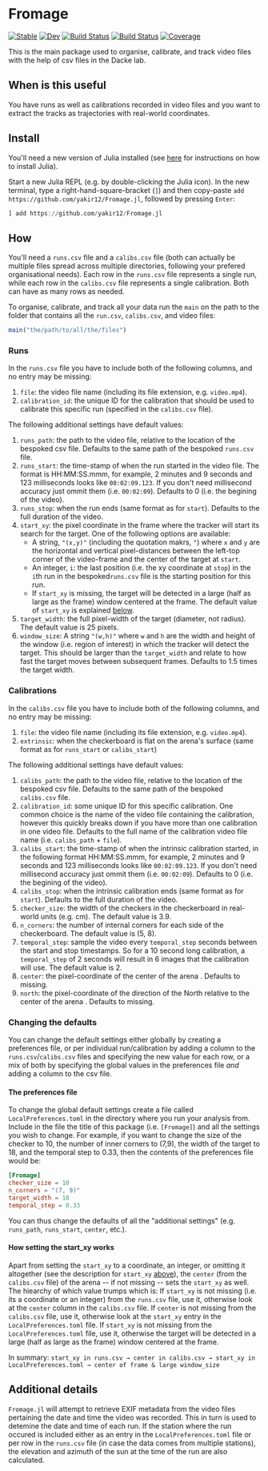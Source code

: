 # Fromage

[![Stable](https://img.shields.io/badge/docs-stable-blue.svg)](https://yakir12.github.io/Fromage.jl/stable/)
[![Dev](https://img.shields.io/badge/docs-dev-blue.svg)](https://yakir12.github.io/Fromage.jl/dev/)
[![Build Status](https://github.com/yakir12/Fromage.jl/actions/workflows/CI.yml/badge.svg?branch=main)](https://github.com/yakir12/Fromage.jl/actions/workflows/CI.yml?query=branch%3Amain)
[![Build Status](https://app.travis-ci.com/yakir12/Fromage.jl.svg?branch=main)](https://app.travis-ci.com/yakir12/Fromage.jl)
[![Coverage](https://coveralls.io/repos/github/yakir12/Fromage.jl/badge.svg?branch=main)](https://coveralls.io/github/yakir12/Fromage.jl?branch=main)

This is the main package used to organise, calibrate, and track video files with the help of csv files in the Dacke lab.  

## When is this useful
You have runs as well as calibrations recorded in video files and you want to extract the tracks as trajectories with real-world coordinates.

## Install
You'll need a new version of Julia installed (see [here](https://julialang.org/downloads/) for instructions on how to install Julia).

Start a new Julia REPL (e.g. by double-clicking the Julia icon). In the new terminal, type a right-hand-square-bracket (`]`) and then copy-paste `add https://github.com/yakir12/Fromage.jl`, followed by pressing `Enter`:
```julia
] add https://github.com/yakir12/Fromage.jl
```

## How
You'll need a `runs.csv` file and a `calibs.csv` file (both can actually be multiple files spread across multiple directories, following your prefered organisational needs). Each row in the `runs.csv` file represents a single run, while each row in the `calibs.csv` file represents a single calibration. Both can have as many rows as needed.

To organise, calibrate, and track all your data run the `main` on the path to the folder that contains all the `run.csv`, `calibs.csv`, and video files:
```julia
main("the/path/to/all/the/files")
```

### Runs
In the `runs.csv` file you have to include both of the following columns, and no entry may be missing:

1. `file`: the video file name (including its file extension, e.g. `video.mp4`).
2. `calibration_id`: the unique ID for the calibration that should be used to calibrate this specific run (specified in the `calibs.csv` file).

The following additional settings have default values:
1. `runs_path`: the path to the video file, relative to the location of the bespoked csv file. Defaults to the same path of the bespoked `runs.csv` file.
2. `runs_start`: the time-stamp of when the run started in the video file. The format is HH:MM:SS.mmm, for example, 2 minutes and 9 seconds and 123 milliseconds looks like `00:02:09.123`. If you don't need millisecond accuracy just ommit them (i.e. `00:02:09`). Defaults to 0 (i.e. the begining of the video).
3. `runs_stop`: when the run ends (same format as for `start`). Defaults to the full duration of the video.
4. `start_xy`: the pixel coordinate in the frame where the tracker will start its search for the target. One of the following options are available:
    - A string, `"(x,y)"` (including the quotation makrs, `"`) where `x` and `y` are the horizontal and vertical pixel-distances between the left-top corner of the video-frame and the center of the target at `start`. 
    - An integer, `i`: the last position (i.e. the xy coordinate at `stop`) in the `i`th run in the bespoked`runs.csv` file is the starting position for this run.
    - If `start_xy` is missing, the target will be detected in a large (half as large as the frame) window centered at the frame. 
The default value of `start_xy` is explained [below](#how-setting-the-start_xy-works).
5. `target_width`: the full pixel-width of the target (diameter, not radius). The default value is 25 pixels.
6. `window_size`: A string `"(w,h)"` where `w` and `h` are the width and height of the window (i.e. region of interest) in which the tracker will detect the target. This should be larger than the `target_width` and relate to how fast the target moves between subsequent frames. Defaults to 1.5 times the target width.

### Calibrations
In the `calibs.csv` file you have to include both of the following columns, and no entry may be missing:
1. `file`: the video file name (including its file extension, e.g. `video.mp4`).
2. `extrinsic`: when the checkerboard is flat on the arena's surface (same format as for `runs_start` or `calibs_start`)

The following additional settings have default values:
1. `calibs_path`: the path to the video file, relative to the location of the bespoked csv file. Defaults to the same path of the bespoked `calibs.csv` file.
2. `calibration_id`: some unique ID for this specific calibration. One common choice is the name of the video file containing the calibration, however this quickly breaks down if you have more than one calibration in one video file. Defaults to the full name of the calibration video file name (i.e. `calibs_path` + `file`).
3. `calibs_start`: the time-stamp of when the intrinsic calibration started, in the following format HH:MM:SS.mmm, for example, 2 minutes and 9 seconds and 123 milliseconds looks like `00:02:09.123`. If you don't need millisecond accuracy just ommit them (i.e. `00:02:09`). Defaults to 0 (i.e. the begining of the video).
4. `calibs_stop`: when the intrinsic calibration ends (same format as for `start`). Defaults to the full duration of the video.
5. `checker_size`: the width of the checkers in the checkerboard in real-world units (e.g. cm). The default value is 3.9.
6. `n_corners`: the number of internal corners for each side of the checkerboard. The default value is (5, 8).
7. `temporal_step`: sample the video every `temporal_step` seconds between the start and stop timestamps. So for a 10 second long calibration, a `temporal_step` of 2 seconds will result in 6 images that the calibration will use. The default value is 2.
8. `center`: the pixel-coordinate of the center of the arena . Defaults to missing.
9. `north`: the pixel-coordinate of the direction of the North relative to the center of the arena . Defaults to missing.

### Changing the defaults
You can change the default settings either globally by creating a preferences file, or per individual run/calibration by adding a column to the `runs.csv`/`calibs.csv` files and specifying the new value for each row, or a mix of both by specifying the global values in the preferences file *and* adding a column to the csv file.

#### The preferences file
To change the global default settings create a file called `LocalPreferences.toml` in the directory where you run your analysis from. Include in the file the title of this package (i.e. `[Fromage]`) and all the settings you wish to change. For example, if you want to change the size of the checker to 10, the number of inner corners to (7,9), the width of the target to 18, and the temporal step to 0.33, then the contents of the preferences file would be:
```toml
[Fromage]
checker_size = 10
n_corners = "(7, 9)"
target_width = 18
temporal_step = 0.33
```

You can thus change the defaults of all the "additional settings" (e.g. `runs_path`, `runs_start`, `center`, etc.).

#### How setting the start_xy works
Apart from setting the `start_xy` to a coordinate, an integer, or omitting it altogether (see the description for `start_xy` [above](#runs)), the `center` (from the `calibs.csv` file) of the arena -- if not missing -- sets the `start_xy` as well. The hiearchy of which value trumps which is:
If `start_xy` is not missing (i.e. its a coordinate or an integer) from the `runs.csv` file, use it, otherwise look at the `center` column in the `calibs.csv` file.
If `center` is not missing from the `calibs.csv` file, use it, otherwise look at the `start_xy` entry in the `LocalPreferences.toml` file.
If `start_xy` is not missing from the `LocalPreferences.toml` file, use it, otherwise the target will be detected in a large (half as large as the frame) window centered at the frame. 

In summary: `start_xy in runs.csv → center in calibs.csv → start_xy in LocalPreferences.toml → center of frame & large window_size`

## Additional details
`Fromage.jl` will attempt to retrieve EXIF metadata from the video files pertaining the date and time the video was recorded. This in turn is used to detemine the date and time of each run. If the station where the run occured is included either as an entry in the `LocalPreferences.toml` file or per row in the `runs.csv` file (in case the data comes from multiple stations), the elevation and azimuth of the sun at the time of the run are also calculated.
